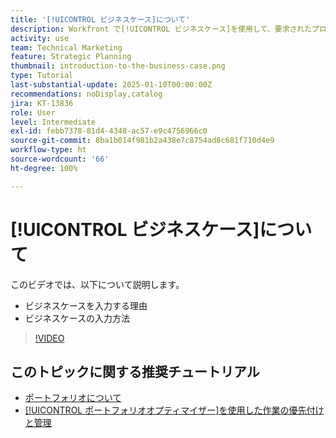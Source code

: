 ```yaml
---
title: '[!UICONTROL ビジネスケース]について'
description: Workfront で[!UICONTROL ビジネスケース]を使用して、要求されたプロジェクトを評価しポートフォリオ内の他のプロジェクトと比較する方法を説明します。
activity: use
team: Technical Marketing
feature: Strategic Planning
thumbnail: introduction-to-the-business-case.png
type: Tutorial
last-substantial-update: 2025-01-10T00:00:00Z
recommendations: noDisplay,catalog
jira: KT-13836
role: User
level: Intermediate
exl-id: febb7378-81d4-4348-ac57-e9c4756966c0
source-git-commit: 8ba1b014f981b2a438e7c8754ad8c681f710d4e9
workflow-type: ht
source-wordcount: '66'
ht-degree: 100%

---
```


# [!UICONTROL ビジネスケース]について

このビデオでは、以下について説明します。

* ビジネスケースを入力する理由
* ビジネスケースの入力方法

>[!VIDEO](https://video.tv.adobe.com/v/3442843/?quality=12&learn=on)

## このトピックに関する推奨チュートリアル

* [ポートフォリオについて](/help/portfolios-and-programs/overview-of-adobe-workfront-portfolios.md)
* [[!UICONTROL ポートフォリオオプティマイザー]を使用した作業の優先付けと管理](/help/portfolios-and-programs/prioritize-and-manage-work-with-portfolios.md)

